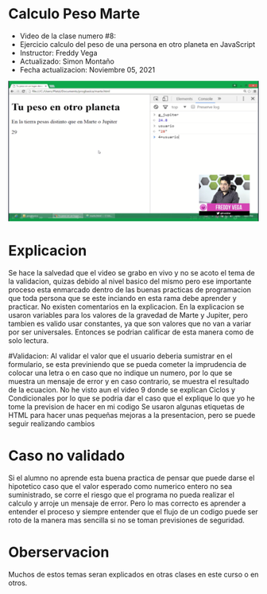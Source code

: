 # Calculo Peso Marte
- Video de la clase numero #8:
- Ejercicio calculo del peso de una persona en otro planeta en JavaScript  
- Instructor: Freddy Vega
- Actualizado: Simon Montaño
- Fecha actualizacion: Noviembre 05, 2021	

![Screen](https://github.com/satrianivzla/calculo_peso_marte/blob/main/images/portada.png)

# Explicacion
Se hace la salvedad que el video se grabo en vivo y no se acoto el tema de la validacion, quizas debido al nivel basico del mismo pero ese importante proceso esta enmarcado dentro de las buenas practicas de programacion que toda persona que se este inciando en esta rama debe aprender y practicar.
No existen comentarios en la explicacion.
En la explicacion se usaron variables para los valores de la gravedad de Marte y Jupiter, pero tambien es valido usar constantes, ya que son valores que no van a variar por ser universales. Entonces se podrian calificar de esta manera como de solo lectura.

#Validacion:
Al validar el valor que el usuario deberia sumistrar en el formulario, se esta previniendo que se pueda cometer la imprudencia de colocar una letra o en caso que no indique un numero, por lo que se muestra un mensaje de error y en caso contrario, se muestra el resultado de la ecuacion.
No he visto aun el video 9 donde se explican Ciclos y Condicionales por lo que se podria dar el caso que el explique lo que yo he tome la prevision de hacer en mi codigo
Se usaron algunas etiquetas de HTML para hacer unas pequeñas mejoras a la presentacion, pero se puede seguir realizando cambios 

# Caso no validado
Si el alumno no aprende esta buena practica de pensar que puede darse el hipotetico caso que el valor esperado como numerico entero no sea suministrado, se corre el riesgo que el programa no pueda realizar el calculo y arroje un mensaje de error. 
Pero lo mas correcto es aprender a entender el proceso y siempre entender que el flujo de un codigo puede ser roto de la manera mas sencilla si no se toman previsiones de seguridad.

# Oberservacion
Muchos de estos temas seran explicados en otras clases en este curso o en otros.
